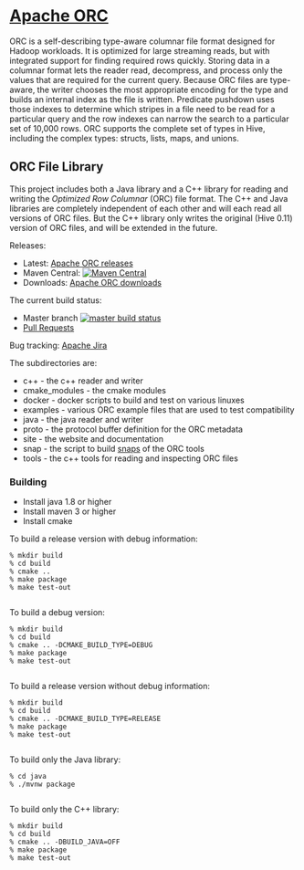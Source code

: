 # [Apache ORC](https://orc.apache.org/) 
 
ORC is a self-describing type-aware columnar file format designed for 
Hadoop workloads. It is optimized for large streaming reads, but with 
integrated support for finding required rows quickly. Storing data in 
a columnar format lets the reader read, decompress, and process only 
the values that are required for the current query. Because ORC files 
are type-aware, the writer chooses the most appropriate encoding for 
the type and builds an internal index as the file is written. 
Predicate pushdown uses those indexes to determine which stripes in a 
file need to be read for a particular query and the row indexes can 
narrow the search to a particular set of 10,000 rows. ORC supports the 
complete set of types in Hive, including the complex types: structs, 
lists, maps, and unions. 
 
## ORC File Library 
 
This project includes both a Java library and a C++ library for reading and writing the _Optimized Row Columnar_ (ORC) file format. The C++ and Java libraries are completely independent of each other and will each read all versions of ORC files. But the C++ library only writes the original (Hive 0.11) version of ORC files, and will be extended in the future. 
 
Releases: 
* Latest: <a href="http://orc.apache.org/releases">Apache ORC releases</a> 
* Maven Central: <a href="http://search.maven.org/#search%7Cga%7C1%7Cg%3A%22org.apache.orc%22">![Maven Central](https://maven-badges.herokuapp.com/maven-central/org.apache.orc/orc/badge.svg)</a> 
* Downloads: <a href="http://orc.apache.org/downloads">Apache ORC downloads</a> 
 
The current build status: 
* Master branch <a href="https://travis-ci.org/apache/orc/branches"> 
![master build status](https://travis-ci.org/apache/orc.svg?branch=master)</a> 
* <a href="https://travis-ci.org/apache/orc/pull_requests">Pull Requests</a> 
 
 
Bug tracking: <a href="http://orc.apache.org/bugs">Apache Jira</a> 
 
 
The subdirectories are: 
* c++ - the c++ reader and writer 
* cmake_modules - the cmake modules
* docker - docker scripts to build and test on various linuxes 
* examples - various ORC example files that are used to test compatibility 
* java - the java reader and writer 
* proto - the protocol buffer definition for the ORC metadata 
* site - the website and documentation 
* snap - the script to build [snaps](https://snapcraft.io/) of the ORC tools
* tools - the c++ tools for reading and inspecting ORC files 
 
### Building 
 
* Install java 1.8 or higher
* Install maven 3 or higher 
* Install cmake 
 
To build a release version with debug information: 
```shell 
% mkdir build 
% cd build 
% cmake .. 
% make package 
% make test-out 
 
``` 
 
To build a debug version: 
```shell 
% mkdir build 
% cd build 
% cmake .. -DCMAKE_BUILD_TYPE=DEBUG 
% make package 
% make test-out 
 
``` 
 
To build a release version without debug information: 
```shell 
% mkdir build 
% cd build 
% cmake .. -DCMAKE_BUILD_TYPE=RELEASE 
% make package 
% make test-out 
 
``` 
 
To build only the Java library: 
```shell 
% cd java 
% ./mvnw package
 
``` 
 
To build only the C++ library: 
```shell 
% mkdir build 
% cd build 
% cmake .. -DBUILD_JAVA=OFF 
% make package 
% make test-out 
 
``` 
